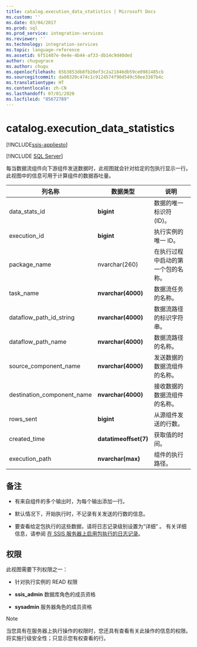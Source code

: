 ```yaml
---
title: catalog.execution_data_statistics | Microsoft Docs
ms.custom: ''
ms.date: 03/04/2017
ms.prod: sql
ms.prod_service: integration-services
ms.reviewer: ''
ms.technology: integration-services
ms.topic: language-reference
ms.assetid: 6f51407e-0e4e-4b44-af33-db14c9d40ded
author: chugugrace
ms.author: chugu
ms.openlocfilehash: 65b3853db8fb20ef3c2a21846db59ce0981485cb
ms.sourcegitcommit: da88320c474c1c9124574f90d549c50ee3387b4c
ms.translationtype: HT
ms.contentlocale: zh-CN
ms.lasthandoff: 07/01/2020
ms.locfileid: "85672789"
---
```

# <a name="catalogexecution_data_statistics"></a>catalog.execution_data_statistics 

[!INCLUDE[ssis-appliesto](../../includes/ssis-appliesto-ssvrpluslinux-asdb-asdw-xxx.md)]


[!INCLUDE [SQL Server](../../includes/applies-to-version/sqlserver.md)]

  每当数据流组件向下游组件发送数据时，此视图就会针对给定的包执行显示一行。 此视图中的信息可用于计算组件的数据吞吐量。  
  
|列名称|数据类型|说明|  
|-----------------|---------------|-----------------|  
|data_stats_id|**bigint**|数据的唯一标识符 (ID)。|  
|execution_id|**bigint**|执行实例的唯一 ID。|  
|package_name|nvarchar(260) |在执行过程中启动的第一个包的名称。|  
|task_name|**nvarchar(4000)**|数据流任务的名称。|  
|dataflow_path_id_string|**nvarchar(4000)**|数据流路径的标识字符串。|  
|dataflow_path_name|**nvarchar(4000)**|数据流路径的名称。|  
|source_component_name|**nvarchar(4000)**|发送数据的数据流组件的名称。|  
|destination_component_name|**nvarchar(4000)**|接收数据的数据流组件的名称。|  
|rows_sent|**bigint**|从源组件发送的行数。|  
|created_time|**datatimeoffset(7)**|获取值的时间。|  
|execution_path|**nvarchar(max)**|组件的执行路径。|  
  
## <a name="remarks"></a>备注  
  
-   有来自组件的多个输出时，为每个输出添加一行。  
  
-   默认情况下，开始执行时，不记录有关发送的行数的信息。  
  
-   要查看给定包执行的这些数据，请将日志记录级别设置为“详细”  。 有关详细信息，请参阅 [在 SSIS 服务器上启用包执行的日志记录](../../integration-services/performance/integration-services-ssis-logging.md#server_logging)。  
  
## <a name="permissions"></a>权限  
 此视图需要下列权限之一：  
  
-   针对执行实例的 READ 权限  
  
-   **ssis_admin** 数据库角色的成员资格  
  
-   **sysadmin** 服务器角色的成员资格  
  
> [!NOTE]  
>  当您具有在服务器上执行操作的权限时，您还具有查看有关此操作的信息的权限。 将实施行级安全性；只显示您有权查看的行。  
  
  

